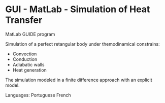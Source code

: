 # GUI - MatLab - Simulation of Heat Transfer

MatLab GUIDE program 

Simulation of a perfect retangular body under themodinamical constrains:
  - Convection
  - Conduction
  - Adiabatic walls
  - Heat generation

The simulation modeled in a finite difference approach with an explicit model.

Languages:
Portuguese
French
